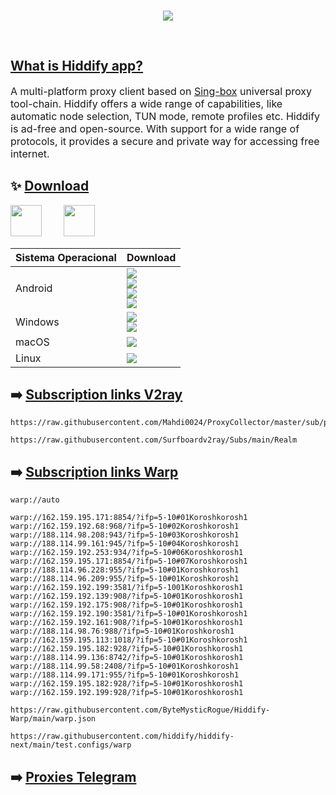 

  
</div>
<br>

<p align="center"><img src="https://github.com/hiddify/hiddify-next/assets/125398461/d821cfe0-b4c4-441f-be4e-eb9209f59542" /></p>
<br>

<div align="center">

</div>

## [What is Hiddify app?](https://github.com/hiddify/hiddify-next/releases)

<p dir="ltr" style="font-size: 16px">A multi-platform proxy client based on <a href="https://github.com/SagerNet/sing-box">Sing-box</a> universal proxy tool-chain. Hiddify offers a wide range of capabilities, like automatic node selection, TUN mode, remote profiles etc. Hiddify is ad-free and open-source. With support for a wide range of protocols, it provides a secure and private way for accessing free internet.</p>

<div align=center>
</div>

## ✨ [Download](https://github.com/hiddify/hiddify-next/releases)
<a href="https://play.google.com/store/apps/details?id=app.hiddify.com"><img height=50px src="https://github.com/hiddify/hiddify-next/blob/main/docs/google-play-badge.png"></a>&nbsp;&nbsp;&nbsp;&nbsp;&nbsp;&nbsp;&nbsp;&nbsp;
<a href="https://apps.microsoft.com/detail/Hiddify/9pdfnl3qv2s5?mode=mini" target="_blank"><img height=50px src="https://github.com/hiddify/hiddify-next/assets/125398461/620750bb-4459-41b5-9f86-ba82119345b8" /></a>&nbsp;&nbsp;&nbsp;&nbsp;&nbsp;&nbsp;&nbsp;&nbsp;

<div align=left>
<table>
    <thead align=left>
        <tr>
            <th>Sistema Operacional</th>
            <th>Download</th>
        </tr>
    </thead>
    <tbody align=left>
        <tr>
        <td>Android</td><td>
            <a href="https://github.com/hiddify/hiddify-next/releases/latest/download/hiddify-android-universal.apk"><img src="https://img.shields.io/badge/APK-Universal-044d29.svg?logo=github"></a><br>
            <a href="https://github.com/hiddify/hiddify-next/releases/latest/download/hiddify-android-arm64.apk"><img src="https://img.shields.io/badge/APK-ARMv8-168039.svg?logo=github"></a><br>
            <a href="https://github.com/hiddify/hiddify-next/releases/latest/download/hiddify-android-arm7.apk"><img src="https://img.shields.io/badge/APK-ARMv7-45bf55.svg?logo=github"></a><br>
            <a href="https://github.com/hiddify/hiddify-next/releases/latest/download/hiddify-android-x86_64.apk"><img src="https://img.shields.io/badge/APK-x64-96ed89.svg?logo=github"></a>
        </td>
        </tr>
        <tr>
            <td>Windows</td>
            <td><a href="https://github.com/hiddify/hiddify-next/releases/latest/download/hiddify-windows-x64-setup.zip"><img src="https://img.shields.io/badge/Setup-x64-0078d7.svg?logo=github"></a><br>
            <a href="https://github.com/hiddify/hiddify-next/releases/latest/download/hiddify-windows-x64-portable.zip"><img src="https://img.shields.io/badge/Portable-x64-2d7d9a.svg?logo=github"></a>
        </td>
        </tr>
        <tr>
            <td>macOS</td>
            <td><a href="https://github.com/hiddify/hiddify-next/releases/latest/download/hiddify-macos-universal.zip"><img src="https://img.shields.io/badge/DMG-Universal-ea005e.svg?logo=github"></a></td>
        </tr>
        <tr>
            <td>Linux</td>
            <td><a href="https://github.com/hiddify/hiddify-next/releases/latest/download/hiddify-linux-x64.zip"><img src="https://img.shields.io/badge/AppImage-x64-f84e29.svg?logo=github"> </a></td>
        </tr>
    </tbody>
</table>


</div>


## ➡️ [Subscription links V2ray](https://app.yebekhe.link/)

```
https://raw.githubusercontent.com/Mahdi0024/ProxyCollector/master/sub/proxies.txt
```

```
https://raw.githubusercontent.com/Surfboardv2ray/Subs/main/Realm
```

## ➡️ [Subscription links  Warp](https://raw.githubusercontent.com/ByteMysticRogue/Hiddify-Warp/main/warp.json)

```
warp://auto
```

```
warp://162.159.195.171:8854/?ifp=5-10#01Koroshkorosh1
warp://162.159.192.68:968/?ifp=5-10#02Koroshkorosh1
warp://188.114.98.208:943/?ifp=5-10#03Koroshkorosh1
warp://188.114.99.161:945/?ifp=5-10#04Koroshkorosh1
warp://162.159.192.253:934/?ifp=5-10#06Koroshkorosh1
warp://162.159.195.171:8854/?ifp=5-10#07Koroshkorosh1
warp://188.114.96.228:955/?ifp=5-10#01Koroshkorosh1
warp://188.114.96.209:955/?ifp=5-10#01Koroshkorosh1
warp://162.159.192.199:3581/?ifp=5-1001Koroshkorosh1
warp://162.159.192.139:908/?ifp=5-10#01Koroshkorosh1
warp://162.159.192.175:908/?ifp=5-10#01Koroshkorosh1
warp://162.159.192.190:3581/?ifp=5-10#01Koroshkorosh1
warp://162.159.192.161:908/?ifp=5-10#01Koroshkorosh1
warp://188.114.98.76:988/?ifp=5-10#01Koroshkorosh1
warp://162.159.195.113:1018/?ifp=5-10#01Koroshkorosh1
warp://162.159.195.182:928/?ifp=5-10#01Koroshkorosh1
warp://188.114.99.136:8742/?ifp=5-10#01Koroshkorosh1
warp://188.114.99.58:2408/?ifp=5-10#01Koroshkorosh1
warp://188.114.99.171:955/?ifp=5-10#01Koroshkorosh1
warp://162.159.195.182:928/?ifp=5-10#01Koroshkorosh1
warp://162.159.192.199:928/?ifp=5-10#01Koroshkorosh1
```

```
https://raw.githubusercontent.com/ByteMysticRogue/Hiddify-Warp/main/warp.json
```


```
https://raw.githubusercontent.com/hiddify/hiddify-next/main/test.configs/warp
```


## ➡️ [Proxies Telegram](https://soroushmirzaei.github.io/telegram-proxies-collector/)

